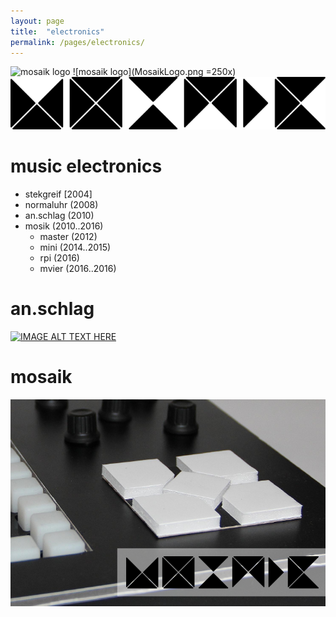 ```yaml
---
layout: page
title:  "electronics"
permalink: /pages/electronics/
---
```


![mosaik logo](MosaikLogo.png|250x100)
![mosaik logo](MosaikLogo.png =250x)
![mosaik logo](MosaikLogo.png)

# music electronics
- stekgreif [2004]
- normaluhr (2008)
- an.schlag (2010)
- mosik (2010..2016)
  - master (2012)
  - mini (2014..2015)
  - rpi (2016)
  - mvier (2016..2016)

# an.schlag


[![IMAGE ALT TEXT HERE](http://img.youtube.com/vi/mBTPQAPL1E8/0.jpg)](http://www.youtube.com/watch?v=mBTPQAPL1E8)

# mosaik
![mosaik flyer](MosaikFlyer.png)

